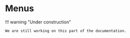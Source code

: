 # Menus

!!! warning "Under construction"

    We are still working on this part of the documentation.
